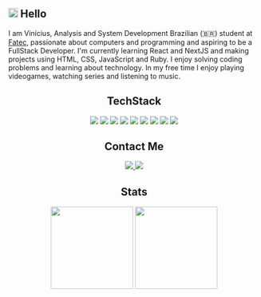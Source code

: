 ## <span width="19px"><img src="https://github.com/TheDudeThatCode/TheDudeThatCode/blob/master/Assets/Hi.gif" width="19px"></span> Hello

I am Vinícius, Analysis and System Development Brazilian (:brazil:) student at [Fatec](https://fatecrl.edu.br/), passionate about computers and programming and aspiring to be a FullStack Developer. I'm currently learning React and NextJS and making projects using HTML, CSS, JavaScript and Ruby. I enjoy solving coding problems and learning about technology.
In my free time I enjoy playing videogames, watching series and listening to music.

## <div align="center">TechStack</div>
<div align="center">
  <img src="https://img.shields.io/badge/React-32363E?style=for-the-badge&logo=react&logoColor=61DAFB">
  <img src="https://img.shields.io/badge/TypeScript-1962E0?style=for-the-badge&logo=typescript&logoColor=white">
  <img src="https://img.shields.io/badge/Node-0DD62E?style=for-the-badge&logo=Node.js&logoColor=white">
  <img src="https://img.shields.io/badge/Firebase-D6A70D?style=for-the-badge&logo=Firebase&logoColor=white">
  <img src="https://img.shields.io/badge/Prisma-2D3748?style=for-the-badge&logo=Prisma&logoColor=white">
  <img src="https://img.shields.io/badge/MySQL-00758F?style=for-the-badge&logo=MySQL&logoColor=white">
  <img src="https://img.shields.io/badge/Bash-232C34?style=for-the-badge&logo=GNUBash&logoColor=white">
  <img src="https://img.shields.io/badge/HTML5-F06529?style=for-the-badge&logo=HTML5&logoColor=white">
  <img src="https://img.shields.io/badge/CSS3-2D9CDB?style=for-the-badge&logo=CSS3&logoColor=white">
</div>

## <div align="center">Contact Me</div>
<div align="center">
  <a href="https://www.linkedin.com/in/-vinicius-godoy/" target="_blank" rel="noopener noreferrer">
    <img src="https://img.shields.io/badge/LinkedIn-0e76a8?style=for-the-badge&logo=linkedin&logoColor=white">
  </a>

  <a href="mailto:v.godoyrodrigues@gmail.com" target="_blank" rel="noopener noreferrer">
    <img src="https://img.shields.io/badge/Gmail-EA4335?style=for-the-badge&logo=gmail&logoColor=white">
  </a>
<div align="center">

## Stats 
<div align="center">
  <img height="165em" src="https://github-readme-stats.vercel.app/api?username=vinicius-godoy&theme=dracula&show_icons=true" />
  <img height="165em" src="https://github-readme-stats.vercel.app/api/top-langs/?username=vinicius-godoy&hide=html&theme=dracula&layout=compact&show_icons=true" />
</div>

